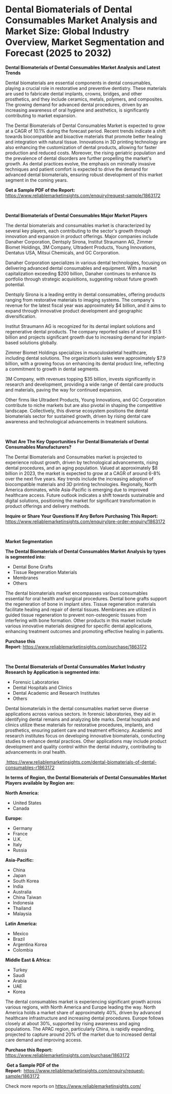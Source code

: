 <p><h1>Dental Biomaterials of Dental Consumables Market Analysis and Market Size: Global Industry Overview, Market Segmentation and Forecast (2025 to 2032)</h1></p><p><strong>Dental Biomaterials of Dental Consumables Market Analysis and Latest Trends</strong></p>
<p><p>Dental biomaterials are essential components in dental consumables, playing a crucial role in restorative and preventive dentistry. These materials are used to fabricate dental implants, crowns, bridges, and other prosthetics, and they include ceramics, metals, polymers, and composites. The growing demand for advanced dental procedures, driven by an increasing awareness of oral hygiene and aesthetics, is significantly contributing to market expansion.</p><p>The Dental Biomaterials of Dental Consumables Market is expected to grow at a CAGR of 10.1% during the forecast period. Recent trends indicate a shift towards biocompatible and bioactive materials that promote better healing and integration with natural tissue. Innovations in 3D printing technology are also enhancing the customization of dental products, allowing for faster production and reduced costs. Moreover, the rising geriatric population and the prevalence of dental disorders are further propelling the market's growth. As dental practices evolve, the emphasis on minimally invasive techniques and patient comfort is expected to drive the demand for advanced dental biomaterials, ensuring robust development of this market segment in the coming years.</p></p>
<p><strong>Get a Sample PDF of the Report:&nbsp;</strong> <a href="https://www.reliablemarketinsights.com/enquiry/request-sample/1863172?utm_campaign=3270&utm_medium=2&utm_source=Github&utm_content=ia&utm_term=09032025&utm_id=dental-biomaterials-of-dental-consumables">https://www.reliablemarketinsights.com/enquiry/request-sample/1863172</a></p>
<p>&nbsp;</p>
<p><strong>Dental Biomaterials of Dental Consumables Major Market Players</strong></p>
<p><p>The dental biomaterials and consumables market is characterized by several key players, each contributing to the sector's growth through innovation and expansion in product offerings. Major companies include Danaher Corporation, Dentsply Sirona, Institut Straumann AG, Zimmer Biomet Holdings, 3M Company, Ultradent Products, Young Innovations, Dentatus USA, Mitsui Chemicals, and GC Corporation.</p><p>Danaher Corporation specializes in various dental technologies, focusing on delivering advanced dental consumables and equipment. With a market capitalization exceeding $200 billion, Danaher continues to enhance its portfolio through strategic acquisitions, suggesting robust future growth potential.</p><p>Dentsply Sirona is a leading entity in dental consumables, offering products ranging from restorative materials to imaging systems. The company's revenue for the latest fiscal year was approximately $4 billion, and it aims to expand through innovative product development and geographic diversification.</p><p>Institut Straumann AG is recognized for its dental implant solutions and regenerative dental products. The company reported sales of around $1.5 billion and projects significant growth due to increasing demand for implant-based solutions globally.</p><p>Zimmer Biomet Holdings specializes in musculoskeletal healthcare, including dental solutions. The organization’s sales were approximately $7.9 billion, with a growing focus on enhancing its dental product line, reflecting a commitment to growth in dental segments.</p><p>3M Company, with revenues topping $35 billion, invests significantly in research and development, providing a wide range of dental care products and materials, paving the way for continued expansion.</p><p>Other firms like Ultradent Products, Young Innovations, and GC Corporation contribute to niche markets but are also pivotal in shaping the competitive landscape. Collectively, this diverse ecosystem positions the dental biomaterials sector for sustained growth, driven by rising dental care awareness and technological advancements in treatment solutions.</p></p>
<p>&nbsp;</p>
<p><strong>What Are The Key Opportunities For Dental Biomaterials of Dental Consumables Manufacturers?</strong></p>
<p><p>The Dental Biomaterials and Consumables market is projected to experience robust growth, driven by technological advancements, rising dental procedures, and an aging population. Valued at approximately $8 billion in 2023, the market is expected to grow at a CAGR of around 6-8% over the next five years. Key trends include the increasing adoption of biocompatible materials and 3D printing technologies. Regionally, North America dominates, while Asia-Pacific is emerging due to improved healthcare access. Future outlook indicates a shift towards sustainable and digital solutions, positioning the market for significant transformation in product offerings and delivery methods.</p></p>
<p><strong>Inquire or Share Your Questions If Any Before Purchasing This Report:</strong> <a href="https://www.reliablemarketinsights.com/enquiry/pre-order-enquiry/1863172?utm_campaign=3270&utm_medium=2&utm_source=Github&utm_content=ia&utm_term=09032025&utm_id=dental-biomaterials-of-dental-consumables">https://www.reliablemarketinsights.com/enquiry/pre-order-enquiry/1863172</a></p>
<p>&nbsp;</p>
<p><strong>Market Segmentation</strong></p>
<p><strong>The Dental Biomaterials of Dental Consumables Market Analysis by types is segmented into:</strong></p>
<p><ul><li>Dental Bone Grafts</li><li>Tissue Regeneration Materials</li><li>Membranes</li><li>Others</li></ul></p>
<p><p>The dental biomaterials market encompasses various consumables essential for oral health and surgical procedures. Dental bone grafts support the regeneration of bone in implant sites. Tissue regeneration materials facilitate healing and repair of dental tissues. Membranes are utilized in guided tissue regeneration to prevent non-osteogenic tissues from interfering with bone formation. Other products in this market include various innovative materials designed for specific dental applications, enhancing treatment outcomes and promoting effective healing in patients.</p></p>
<p><strong>Purchase this Report:&nbsp;</strong><a href="https://www.reliablemarketinsights.com/purchase/1863172?utm_campaign=3270&utm_medium=2&utm_source=Github&utm_content=ia&utm_term=09032025&utm_id=dental-biomaterials-of-dental-consumables">https://www.reliablemarketinsights.com/purchase/1863172</a></p>
<p>&nbsp;</p>
<p><strong>The Dental Biomaterials of Dental Consumables Market Industry Research by Application is segmented into:</strong></p>
<p><ul><li>Forensic Laboratories</li><li>Dental Hospitals and Clinics</li><li>Dental Academic and Research Institutes</li><li>Others</li></ul></p>
<p><p>Dental biomaterials in the dental consumables market serve diverse applications across various sectors. In forensic laboratories, they aid in identifying dental remains and analyzing bite marks. Dental hospitals and clinics utilize these materials for restorative procedures, implants, and prosthetics, ensuring patient care and treatment efficiency. Academic and research institutes focus on developing innovative biomaterials, conducting studies to enhance dental practices. Other applications may include product development and quality control within the dental industry, contributing to advancements in oral health.</p></p>
<p><a href="https://www.reliablemarketinsights.com/dental-biomaterials-of-dental-consumables-r1863172?utm_campaign=3270&utm_medium=2&utm_source=Github&utm_content=ia&utm_term=09032025&utm_id=dental-biomaterials-of-dental-consumables">&nbsp;https://www.reliablemarketinsights.com/dental-biomaterials-of-dental-consumables-r1863172</a></p>
<p><strong>In terms of Region, the Dental Biomaterials of Dental Consumables Market Players available by Region are:</strong></p>
<p>
    <p> <strong> North America: </strong>
        <ul>
            <li>United States</li>
            <li>Canada</li>
        </ul>
        </p> 
    <p> <strong> Europe: </strong>
        <ul>
            <li>Germany</li>
            <li>France</li>
            <li>U.K.</li>
            <li>Italy</li>
            <li>Russia</li>
        </ul>
        </p> 
    <p> <strong> Asia-Pacific: </strong>
        <ul>
            <li>China</li>
            <li>Japan</li>
            <li>South Korea</li>
            <li>India</li>
            <li>Australia</li>
            <li>China Taiwan</li>
            <li>Indonesia</li>
            <li>Thailand</li>
            <li>Malaysia</li>
        </ul>
        </p> 
    <p> <strong> Latin America: </strong>
        <ul>
            <li>Mexico</li>
            <li>Brazil</li>
            <li>Argentina Korea</li>
            <li>Colombia</li>
        </ul>
        </p> 
    <p> <strong> Middle East & Africa: </strong>
        <ul>
            <li>Turkey</li>
            <li>Saudi</li>
            <li>Arabia</li>
            <li>UAE</li>
            <li>Korea</li>
        </ul>
    </p>
    </p>
<p><p>The dental consumables market is experiencing significant growth across various regions, with North America and Europe leading the way. North America holds a market share of approximately 40%, driven by advanced healthcare infrastructure and increasing dental procedures. Europe follows closely at about 30%, supported by rising awareness and aging populations. The APAC region, particularly China, is rapidly expanding, projected to capture around 20% of the market due to increased dental care demand and improving access.</p></p>
<p><strong>Purchase this Report: </strong><a href="https://www.reliablemarketinsights.com/purchase/1863172?utm_campaign=3270&utm_medium=2&utm_source=Github&utm_content=ia&utm_term=09032025&utm_id=dental-biomaterials-of-dental-consumables">https://www.reliablemarketinsights.com/purchase/1863172</a></p>
<p>&nbsp;<strong>Get a Sample PDF of the Report:&nbsp;&nbsp;</strong><a href="https://www.reliablemarketinsights.com/enquiry/request-sample/1863172?utm_campaign=3270&utm_medium=2&utm_source=Github&utm_content=ia&utm_term=09032025&utm_id=dental-biomaterials-of-dental-consumables">https://www.reliablemarketinsights.com/enquiry/request-sample/1863172</a></p>
<p><strong></strong></p>
<p>Check more reports on <a href="https://www.reliablemarketinsights.com/?utm_campaign=3270&utm_medium=2&utm_source=Github&utm_content=ia&utm_term=09032025&utm_id=dental-biomaterials-of-dental-consumables">https://www.reliablemarketinsights.com/</a></p>